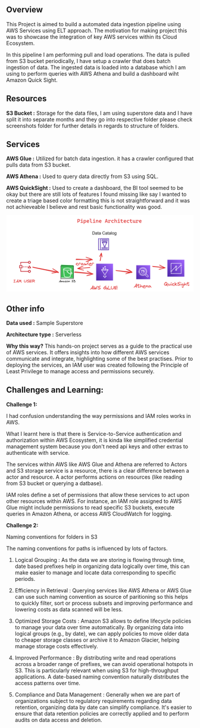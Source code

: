 ## Overview
This Project is aimed to build a automated data ingestion pipeline using AWS Services using ELT approach. The motivation for making project this was to showcase the integration of key AWS services within its Cloud Ecosystem.

In this pipeline I am performing pull and load operations.
The data is pulled from S3 bucket periodically, I have setup a crawler that does batch ingestion of data. The ingested data is loaded into a database which I am using to perform queries with AWS Athena and build a dashboard wiht Amazon Quick Sight.

## Resources
**S3 Bucket :** Storage for the data files, I am using superstore data and I have split it into separate months and they go into respective folder please check screenshots folder for further details in regards to structure of folders.

## Services
**AWS Glue :** Utilized for batch data ingestion. it has a crawler configured that pulls data from S3 bucket. 

**AWS Athena :** Used to query data directly from S3 using SQL.

**AWS QuickSight :** Used to create a dashboard, the BI tool seemed to be okay but there are still lots of features I found missing like say I wanted to create a triage based color formatting this is not straightforward and it was not achieveable I believe and rest basic functionality was good. 

![alt text](architecture-1.png)

## Other info
**Data used :** Sample Superstore

**Architecture type :** Serverless

**Why this way?**
This hands-on project serves as a guide to the practical use of AWS services. It offers insights into how different AWS services communicate and integrate, highlighting some of the best practises. Prior to deploying the services, an IAM user was created following the Principle of Least Privilege to manage access and permissions securely.

## Challenges and Learning:

**Challenge 1:** 

I had confusion understanding the way permissions and IAM roles works in AWS.

What I learnt here is that there is Service-to-Service authentication and authorization within AWS Ecosystem, it is kinda like simplified credential management system because you don't need api keys and other extras to authenticate with service.


The services within AWS like AWS Glue and Athena are referred to Actors and S3 storage service is a resource, there is a clear difference between a actor and resource. A actor performs actions on resources (like reading from S3 bucket or querying a datbase).

IAM roles define a set of permissions that allow these services to act upon other resources within AWS. For instance, an IAM role assigned to AWS Glue might include permissions to read specific S3 buckets, execute queries in Amazon Athena, or access AWS CloudWatch for logging.


**Challenge 2:**

Naming conventions for folders in S3

The naming conventions for paths is influenced by lots of factors.

1. Logical Grouping : As the data we are storing is flowing through time, date based prefixes help in organizing data logically over time, this can make easier to manage and locate data corresponding to specific periods.

2. Efficiency in Retrieval : Querying services like AWS Athena or AWS Glue can use such naming convention as source of paritioning so this helps to quickly filter, sort or process subsets and improving performance and lowering costs as data scanned will be less.

3. Optimized Storage Costs : Amazon S3 allows to define lifecycle policies to manage your data over time automatically. By organizing data into logical groups (e.g., by date), we can apply policies to move older data to cheaper storage classes or archive it to Amazon Glacier, helping manage storage costs effectively.

4. Improved Performance : By distributing write and read operations across a broader range of prefixes, we can avoid operational hotspots in S3. This is particularly relevant when using S3 for high-throughput applications. A date-based naming convention naturally distributes the access patterns over time.

5. Compliance and Data Management : Generally when we are part of organizations subject to regulatory requirements regarding data retention, organizing data by date can simplify compliance. It's easier to ensure that data retention policies are correctly applied and to perform audits on data access and deletion.



